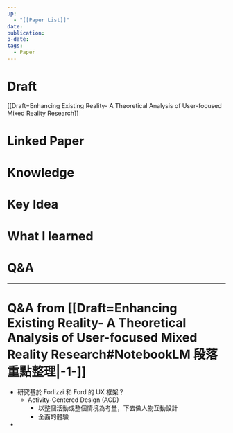 ```yaml
---
up:
  - "[[Paper List]]"
date: 
publication: 
p-date: 
tags:
  - Paper
---
```

# Draft
[[Draft=Enhancing Existing Reality- A Theoretical Analysis of User-focused Mixed Reality Research]]
# Linked Paper
# Knowledge
# Key Idea
# What I learned
# Q&A
---
# Q&A from [[Draft=Enhancing Existing Reality- A Theoretical Analysis of User-focused Mixed Reality Research#NotebookLM 段落重點整理|-1-]]
- 研究基於 Forlizzi 和 Ford 的 UX 框架？
	- Activity-Centered Design (ACD)
		- 以整個活動或整個情境為考量，下去做人物互動設計
		- 全面的體驗
- 
